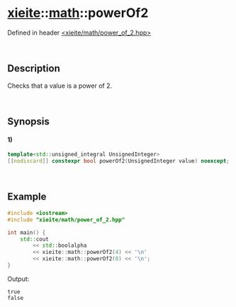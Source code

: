 # [xieite](../../xieite.md)\:\:[math](../../math.md)\:\:powerOf2
Defined in header [<xieite/math/power_of_2.hpp>](../../../include/xieite/math/power_of_2.hpp)

&nbsp;

## Description
Checks that a value is a power of 2.

&nbsp;

## Synopsis
#### 1)
```cpp
template<std::unsigned_integral UnsignedInteger>
[[nodiscard]] constexpr bool powerOf2(UnsignedInteger value) noexcept;
```

&nbsp;

## Example
```cpp
#include <iostream>
#include "xieite/math/power_of_2.hpp"

int main() {
    std::cout
        << std::boolalpha
        << xieite::math::powerOf2(4) << '\n'
        << xieite::math::powerOf2(0) << '\n';
}
```
Output:
```
true
false
```
